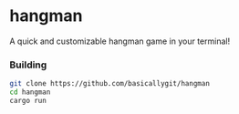 # hangman
A quick and customizable hangman game in your terminal!

### Building
```bash
git clone https://github.com/basicallygit/hangman
cd hangman
cargo run
```
